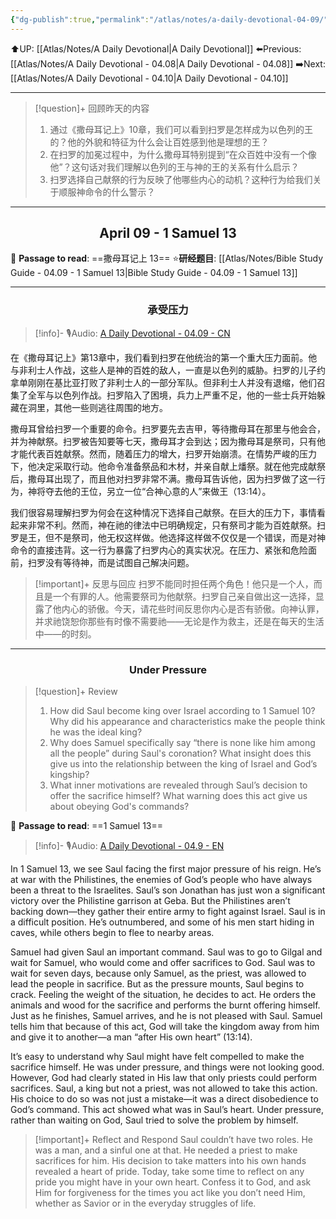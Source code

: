 ```yaml
---
{"dg-publish":true,"permalink":"/atlas/notes/a-daily-devotional-04-09/","noteIcon":""}
---
```


 ⬆️UP: [[Atlas/Notes/A Daily Devotional\|A Daily Devotional]]
⬅️Previous: [[Atlas/Notes/A Daily Devotional - 04.08\|A Daily Devotional - 04.08]]
➡️Next: [[Atlas/Notes/A Daily Devotional - 04.10\|A Daily Devotional - 04.10]]

---

> [!question]+ 回顾昨天的内容
> 1. 通过《撒母耳记上》10章，我们可以看到扫罗是怎样成为以色列的王的？他的外貌和特征为什么会让百姓感到他是理想的王？
> 2. 在扫罗的加冕过程中，为什么撒母耳特别提到“在众百姓中没有一个像他”？这句话对我们理解以色列的王与神的王的关系有什么启示？
> 3.  ⁠扫罗选择自己献祭的行为反映了他哪些内心的动机？这种行为给我们关于顺服神命令的什么警示？




---
## <center>April 09 -  1 Samuel 13</center>

📖 **Passage to read**: ==撒母耳记上 13==
⭐**研经题目**: [[Atlas/Notes/Bible Study Guide - 04.09 - 1 Samuel 13\|Bible Study Guide - 04.09 - 1 Samuel 13]]

---
### <center>承受压力</center>

> [!info]- 🎙️Audio: [A Daily Devotional - 04.09 - CN]()

在《撒母耳记上》第13章中，我们看到扫罗在他统治的第一个重大压力面前。他与非利士人作战，这些人是神的百姓的敌人，一直是以色列的威胁。扫罗的儿子约拿单刚刚在基比亚打败了非利士人的一部分军队。但非利士人并没有退缩，他们召集了全军与以色列作战。扫罗陷入了困境，兵力上严重不足，他的一些士兵开始躲藏在洞里，其他一些则逃往周围的地方。

撒母耳曾给扫罗一个重要的命令。扫罗要先去吉甲，等待撒母耳在那里与他会合，并为神献祭。扫罗被告知要等七天，撒母耳才会到达；因为撒母耳是祭司，只有他才能代表百姓献祭。然而，随着压力的增大，扫罗开始崩溃。在情势严峻的压力下，他决定采取行动。他命令准备祭品和木材，并亲自献上燔祭。就在他完成献祭后，撒母耳出现了，而且他对扫罗非常不满。撒母耳告诉他，因为扫罗做了这一行为，神将夺去他的王位，另立一位“合神心意的人”来做王（13:14）。

我们很容易理解扫罗为何会在这种情况下选择自己献祭。在巨大的压力下，事情看起来非常不利。然而，神在祂的律法中已明确规定，只有祭司才能为百姓献祭。扫罗是王，但不是祭司，他无权这样做。他选择这样做不仅仅是一个错误，而是对神命令的直接违背。这一行为暴露了扫罗内心的真实状况。在压力、紧张和危险面前，扫罗没有等待神，而是试图自己解决问题。

> [!important]+ 反思与回应
扫罗不能同时担任两个角色！他只是一个人，而且是一个有罪的人。他需要祭司为他献祭。扫罗自己亲自做出这一选择，显露了他内心的骄傲。今天，请花些时间反思你内心是否有骄傲。向神认罪，并求祂饶恕你那些有时像不需要祂——无论是作为救主，还是在每天的生活中——的时刻。



---
### <center>Under Pressure</center>

> [!question]+ Review
> 1. How did Saul become king over Israel according to 1 Samuel 10? Why did his appearance and characteristics make the people think he was the ideal king?
> 2. Why does Samuel specifically say “there is none like him among all the people” during Saul's coronation? What insight does this give us into the relationship between the king of Israel and God’s kingship?
> 3. What inner motivations are revealed through Saul’s decision to offer the sacrifice himself? What warning does this act give us about obeying God's commands?

📖 **Passage to read**: ==1 Samuel 13==

> [!info]- 🎙️Audio: [A Daily Devotional - 04.9 - EN]()  


In 1 Samuel 13, we see Saul facing the first major pressure of his reign. He’s at war with the Philistines, the enemies of God’s people who have always been a threat to the Israelites. Saul’s son Jonathan has just won a significant victory over the Philistine garrison at Geba. But the Philistines aren’t backing down—they gather their entire army to fight against Israel. Saul is in a difficult position. He’s outnumbered, and some of his men start hiding in caves, while others begin to flee to nearby areas.

Samuel had given Saul an important command. Saul was to go to Gilgal and wait for Samuel, who would come and offer sacrifices to God. Saul was to wait for seven days, because only Samuel, as the priest, was allowed to lead the people in sacrifice. But as the pressure mounts, Saul begins to crack. Feeling the weight of the situation, he decides to act. He orders the animals and wood for the sacrifice and performs the burnt offering himself. Just as he finishes, Samuel arrives, and he is not pleased with Saul. Samuel tells him that because of this act, God will take the kingdom away from him and give it to another—a man “after His own heart” (13:14).

It’s easy to understand why Saul might have felt compelled to make the sacrifice himself. He was under pressure, and things were not looking good. However, God had clearly stated in His law that only priests could perform sacrifices. Saul, a king but not a priest, was not allowed to take this action. His choice to do so was not just a mistake—it was a direct disobedience to God’s command. This act showed what was in Saul’s heart. Under pressure, rather than waiting on God, Saul tried to solve the problem by himself.

> [!important]+ Reflect and Respond
Saul couldn’t have two roles. He was a man, and a sinful one at that. He needed a priest to make sacrifices for him. His decision to take matters into his own hands revealed a heart of pride. Today, take some time to reflect on any pride you might have in your own heart. Confess it to God, and ask Him for forgiveness for the times you act like you don’t need Him, whether as Savior or in the everyday struggles of life.
































